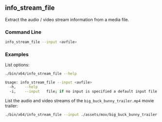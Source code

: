 ## info_stream_file

Extract the audio / video stream information from a media file.   

### Command Line

```bash
info_stream_file --input <avfile>
```

###	Examples

List options:

```sh
./bin/x64/info_stream_file --help

Usage: info_stream_file --input <avfile>
  -h,    --help
  -i,    --input   file; if no input is specified a default input file is used.
```

List the audio and video streams of the `big_buck_bunny_trailer.mp4` movie trailer:
    
```sh    
./bin/x64/info_stream_file --input ./assets/mov/big_buck_bunny_trailer.mp4
```   
